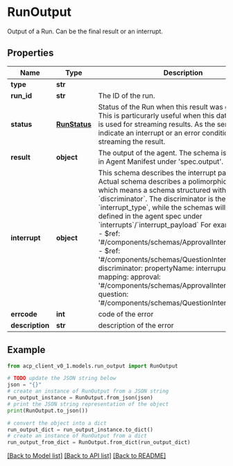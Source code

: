 # RunOutput

Output of a Run. Can be the final result or an interrupt.

## Properties

Name | Type | Description | Notes
------------ | ------------- | ------------- | -------------
**type** | **str** |  | 
**run_id** | **str** | The ID of the run. | 
**status** | [**RunStatus**](RunStatus.md) | Status of the Run when this result was generated. This is particurarly useful when this data structure is used for streaming results. As the server can indicate an interrupt or an error condition while streaming the result. | 
**result** | **object** | The output of the agent. The schema is described in Agent Manifest under &#39;spec.output&#39;. | 
**interrupt** | **object** | This schema describes the interrupt payload. Actual schema describes a polimorphic object, which means a schema structured with &#x60;oneOf&#x60; and &#x60;discriminator&#x60;. The discriminator is the &#x60;interrupt_type&#x60;, while the schemas will be the ones defined in the agent spec under &#x60;interrupts&#x60;/&#x60;interrupt_payload&#x60; For example:          oneOf:   - $ref: &#39;#/components/schemas/ApprovalInterruptPayload&#39;   - $ref: &#39;#/components/schemas/QuestionInterruptPayload&#39; discriminator:   propertyName: interruput_type   mapping:     approval: &#39;#/components/schemas/ApprovalInterruptPayload&#39;     question: &#39;#/components/schemas/QuestionInterruptPayload&#39; | 
**errcode** | **int** | code of the error | 
**description** | **str** | description of the error | 

## Example

```python
from acp_client_v0_1.models.run_output import RunOutput

# TODO update the JSON string below
json = "{}"
# create an instance of RunOutput from a JSON string
run_output_instance = RunOutput.from_json(json)
# print the JSON string representation of the object
print(RunOutput.to_json())

# convert the object into a dict
run_output_dict = run_output_instance.to_dict()
# create an instance of RunOutput from a dict
run_output_from_dict = RunOutput.from_dict(run_output_dict)
```
[[Back to Model list]](../README.md#documentation-for-models) [[Back to API list]](../README.md#documentation-for-api-endpoints) [[Back to README]](../README.md)


